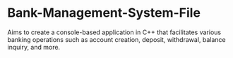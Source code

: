 # Bank-Management-System-File
 Aims to create a console-based application in C++ that facilitates various banking operations such as account creation, deposit, withdrawal, balance inquiry, and more.
